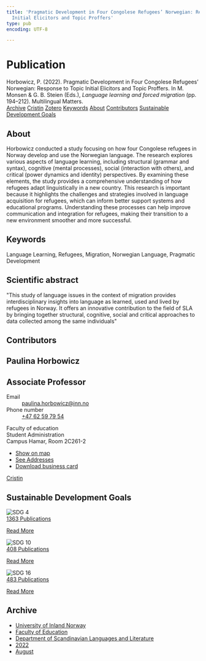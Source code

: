 ```yaml
---
title: 'Pragmatic Development in Four Congolese Refugees’ Norwegian: Response to Topic
  Initial Elicitors and Topic Proffers'
type: pub
encoding: UTF-8

---
```

<h1>Publication</h1>
<article id="csl-bib-container-4C8ZLQS3" class="csl-bib-container">
  <div class="csl-bib-body"> <div class="csl-entry">Horbowicz, P. (2022). Pragmatic Development in Four Congolese Refugees’ Norwegian: Response to Topic Initial Elicitors and Topic Proffers. In M. Monsen &#38; G. B. Steien (Eds.), <i>Language learning and forced migration</i> (pp. 194–212). Multilingual Matters.</div> </div>
  <div class="csl-bib-buttons">
    <a href="#taxonomy-article-4C8ZLQS3" alt="archive" class="csl-bib-button">Archive</a>
    <a href="https://app.cristin.no/results/show.jsf?id=2042723" alt="Cristin" class="csl-bib-button">Cristin</a>
    <a href="http://zotero.org/groups/5881554/items/4C8ZLQS3" alt="Zotero" class="csl-bib-button">Zotero</a>
    <a href="#keywords-article-4C8ZLQS3" alt="keywords" class="csl-bib-button">Keywords</a>
    <a href="#about-article-4C8ZLQS3" alt="about_pub" class="csl-bib-button">About</a>
    <a href="#contributors-article-4C8ZLQS3" alt="contributors" class="csl-bib-button">Contributors</a>
    <a href="#sdg-article-4C8ZLQS3" alt="sdg" class="csl-bib-button">Sustainable Development Goals</a>
  </div>
  <div id="csl-bib-meta-container-4C8ZLQS3"></div>
</article>
<div id="csl-bib-meta-4C8ZLQS3" class="csl-bib-meta">
  <article id="about-article-4C8ZLQS3" class="about_pub-article">
    <h1>About</h1>
    Horbowicz conducted a study focusing on how four Congolese refugees in Norway develop and use the Norwegian language. The research explores various aspects of language learning, including structural (grammar and syntax), cognitive (mental processes), social (interaction with others), and critical (power dynamics and identity) perspectives. By examining these elements, the study provides a comprehensive understanding of how refugees adapt linguistically in a new country. This research is important because it highlights the challenges and strategies involved in language acquisition for refugees, which can inform better support systems and educational programs. Understanding these processes can help improve communication and integration for refugees, making their transition to a new environment smoother and more successful.
  </article>
  <article id="keywords-article-4C8ZLQS3" class="keywords-article">
    <h1>Keywords</h1>
    Language Learning, Refugees, Migration, Norwegian Language, Pragmatic Development
  </article>
  <article id="abstract-article-4C8ZLQS3" class="abstract-article">
    <h1>Scientific abstract</h1>
    "This study of language issues in the context of migration provides interdisciplinary insights into language as learned, used and lived by refugees in Norway. It offers an innovative contribution to the field of SLA by bringing together structural, cognitive, social and critical approaches to data collected among the same individuals"
  </article>
  <article id="contributors-article-4C8ZLQS3" class="contributors-article">
    <h1>Contributors</h1>
    <div class="personas"> <div class="vrtx-hinn-person-card"> <div class="photo"> <i class="lar la-user-circle missing-person"></i> </div> <div class="info"> <hgroup><h1>Paulina Horbowicz</h1> <h2>Associate Professor</h2> </hgroup><dl> <dt>Email</dt> <dd> <a href="mailto:paulina.horbowicz@inn.no">paulina.horbowicz@inn.no</a> </dd> <dt>Phone number</dt> <dd><a href="tel:+4762597954"> +47 62 59 79 54 </a></dd> </dl> <p> Faculty of education<br> Student Administration<br> Campus Hamar, Room 2C261-2 </p> <ul class="vrtx-hinn-links"> <li><a href="https://www.google.com/maps?q=60.79625,11.07386">Show on map</a></li> <li><a href="https://www.inn.no/english/find-an-employee/paulina-horbowicz.html#vrtx-hinn-addresses">See Addresses</a></li> <li><a href="https://www.inn.no/english/find-an-employee/paulina-horbowicz.html?vrtx=vcf">Download business card</a></li> </ul> </div> </div> <a href="https://app.cristin.no/persons/show.jsf?id=896186" alt="Cristin URL" class="personas-cristin">Cristin</a> </div>
  </article>
  <article id="sdg-article-4C8ZLQS3" class="sdg-article">
    <h1>Sustainable Development Goals</h1>
    <div class="sdg-container"><div id="sdg4" class="sdg">
        <img src="{{< params subfolder >}}images/sdg/sdg04_en.png" class="image" alt="SDG 4">
        <div class="sdg-overlay">
          <a href="{{< params subfolder >}}en/archive/?sdg=4#archive" class="sdg-publication-count"><span>1363</span> Publications</a>
          <p><a href="https://sdgs.un.org/goals/goal4" class="sdg-read-more">Read More</a></p>
        </div>
      </div> <div id="sdg10" class="sdg">
        <img src="{{< params subfolder >}}images/sdg/sdg10_en.png" class="image" alt="SDG 10">
        <div class="sdg-overlay">
          <a href="{{< params subfolder >}}en/archive/?sdg=10#archive" class="sdg-publication-count"><span>408</span> Publications</a>
          <p><a href="https://sdgs.un.org/goals/goal10" class="sdg-read-more">Read More</a></p>
        </div>
      </div> <div id="sdg16" class="sdg">
        <img src="{{< params subfolder >}}images/sdg/sdg16_en.png" class="image" alt="SDG 16">
        <div class="sdg-overlay">
          <a href="{{< params subfolder >}}en/archive/?sdg=16#archive" class="sdg-publication-count"><span>483</span> Publications</a>
          <p><a href="https://sdgs.un.org/goals/goal16" class="sdg-read-more">Read More</a></p>
        </div>
      </div></div>
  </article>
  <article id="taxonomy-article-4C8ZLQS3" class="taxonomy-article">
    <h1>Archive</h1>
    <ul>
      <li><a href="{{< params subfolder >}}en/archive/?key=3DCRN523">University of Inland Norway</a></li>
      <li><a href="{{< params subfolder >}}en/archive/?key=WYNZA47F">Faculty of Education</a></li>
      <li><a href="{{< params subfolder >}}en/archive/?key=T9U6ILTU">Department of Scandinavian Languages and Literature</a></li>
      <li><a href="{{< params subfolder >}}en/archive/?key=8BZA2YRV">2022</a></li>
      <li><a href="{{< params subfolder >}}en/archive/?key=S5Z5W57U">August</a></li>
    </ul>
  </article>
</div>
